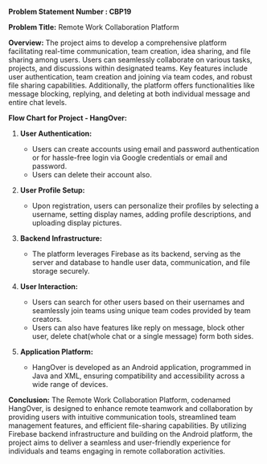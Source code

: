 **Problem Statement Number : CBP19**

**Problem Title:** Remote Work Collaboration Platform

**Overview:**
The project aims to develop a comprehensive platform facilitating real-time communication, team creation, idea sharing, and file sharing among users. Users can seamlessly collaborate on various tasks, projects, and discussions within designated teams. Key features include user authentication, team creation and joining via team codes, and robust file sharing capabilities. Additionally, the platform offers functionalities like message blocking, replying, and deleting at both individual message and entire chat levels.

**Flow Chart for Project - HangOver:**

1. **User Authentication:**
   - Users can create accounts using email and password authentication or for hassle-free login via Google credentials or email and password.
   - Users can delete their account also.
   
2. **User Profile Setup:**
   - Upon registration, users can personalize their profiles by selecting a username, setting display names, adding profile descriptions, and uploading display pictures.
   
3. **Backend Infrastructure:**
   - The platform leverages Firebase as its backend, serving as the server and database to handle user data, communication, and file storage securely.
   
4. **User Interaction:**
   - Users can search for other users based on their usernames and seamlessly join teams using unique team codes provided by team creators.
   - Users can also have features like reply on message, block other user, delete chat(whole chat or a single message) form both sides.
   
5. **Application Platform:**
   - HangOver is developed as an Android application, programmed in Java and XML, ensuring compatibility and accessibility across a wide range of devices.

**Conclusion:**
The Remote Work Collaboration Platform, codenamed HangOver, is designed to enhance remote teamwork and collaboration by providing users with intuitive communication tools, streamlined team management features, and efficient file-sharing capabilities. By utilizing Firebase backend infrastructure and building on the Android platform, the project aims to deliver a seamless and user-friendly experience for individuals and teams engaging in remote collaboration activities.
